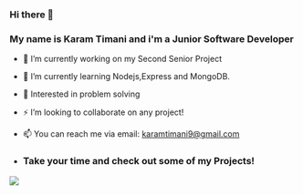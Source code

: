 ### Hi there 👋
### My name is Karam Timani and i'm a Junior Software Developer

- 🔭 I’m currently working on my Second Senior Project
- 🌱 I’m currently learning Nodejs,Express and MongoDB.
- 🧠 Interested in problem solving
- ⚡ I’m looking to collaborate on any project!
- 📫 You can reach me via email: karamtimani9@gmail.com

- ### Take your time and check out some of my Projects!

[![](https://visitcount.itsvg.in/api?id=KaramTimani&label=Profile%20Views&color=1&icon=0&pretty=true)](https://visitcount.itsvg.in)


